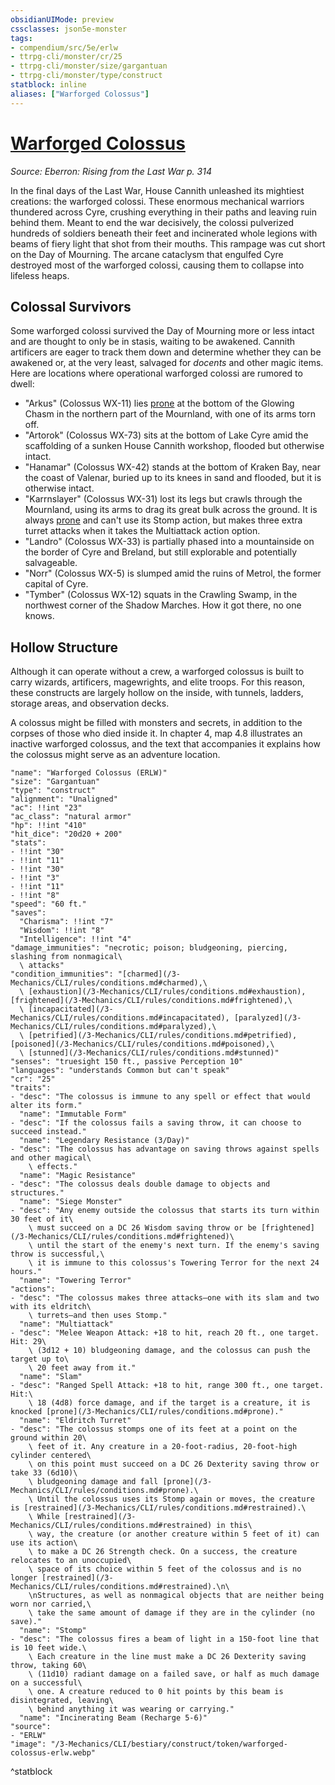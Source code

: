 ```yaml
---
obsidianUIMode: preview
cssclasses: json5e-monster
tags:
- compendium/src/5e/erlw
- ttrpg-cli/monster/cr/25
- ttrpg-cli/monster/size/gargantuan
- ttrpg-cli/monster/type/construct
statblock: inline
aliases: ["Warforged Colossus"]
---
```

# [Warforged Colossus](3-Mechanics\CLI\bestiary\construct/warforged-colossus-erlw.md)
*Source: Eberron: Rising from the Last War p. 314*  

In the final days of the Last War, House Cannith unleashed its mightiest creations: the warforged colossi. These enormous mechanical warriors thundered across Cyre, crushing everything in their paths and leaving ruin behind them. Meant to end the war decisively, the colossi pulverized hundreds of soldiers beneath their feet and incinerated whole legions with beams of fiery light that shot from their mouths. This rampage was cut short on the Day of Mourning. The arcane cataclysm that engulfed Cyre destroyed most of the warforged colossi, causing them to collapse into lifeless heaps.

## Colossal Survivors

Some warforged colossi survived the Day of Mourning more or less intact and are thought to only be in stasis, waiting to be awakened. Cannith artificers are eager to track them down and determine whether they can be awakened or, at the very least, salvaged for *docents* and other magic items. Here are locations where operational warforged colossi are rumored to dwell:

- "Arkus" (Colossus WX-11) lies [prone](/3-Mechanics/CLI/rules/conditions.md#prone) at the bottom of the Glowing Chasm in the northern part of the Mournland, with one of its arms torn off.  
- "Artorok" (Colossus WX-73) sits at the bottom of Lake Cyre amid the scaffolding of a sunken House Cannith workshop, flooded but otherwise intact.  
- "Hanamar" (Colossus WX-42) stands at the bottom of Kraken Bay, near the coast of Valenar, buried up to its knees in sand and flooded, but it is otherwise intact.  
- "Karrnslayer" (Colossus WX-31) lost its legs but crawls through the Mournland, using its arms to drag its great bulk across the ground. It is always [prone](/3-Mechanics/CLI/rules/conditions.md#prone) and can't use its Stomp action, but makes three extra turret attacks when it takes the Multiattack action option.  
- "Landro" (Colossus WX-33) is partially phased into a mountainside on the border of Cyre and Breland, but still explorable and potentially salvageable.  
- "Norr" (Colossus WX-5) is slumped amid the ruins of Metrol, the former capital of Cyre.  
- "Tymber" (Colossus WX-12) squats in the Crawling Swamp, in the northwest corner of the Shadow Marches. How it got there, no one knows.  

## Hollow Structure

Although it can operate without a crew, a warforged colossus is built to carry wizards, artificers, magewrights, and elite troops. For this reason, these constructs are largely hollow on the inside, with tunnels, ladders, storage areas, and observation decks.

A colossus might be filled with monsters and secrets, in addition to the corpses of those who died inside it. In chapter 4, map 4.8 illustrates an inactive warforged colossus, and the text that accompanies it explains how the colossus might serve as an adventure location.

```statblock
"name": "Warforged Colossus (ERLW)"
"size": "Gargantuan"
"type": "construct"
"alignment": "Unaligned"
"ac": !!int "23"
"ac_class": "natural armor"
"hp": !!int "410"
"hit_dice": "20d20 + 200"
"stats":
- !!int "30"
- !!int "11"
- !!int "30"
- !!int "3"
- !!int "11"
- !!int "8"
"speed": "60 ft."
"saves":
  "Charisma": !!int "7"
  "Wisdom": !!int "8"
  "Intelligence": !!int "4"
"damage_immunities": "necrotic; poison; bludgeoning, piercing, slashing from nonmagical\
  \ attacks"
"condition_immunities": "[charmed](/3-Mechanics/CLI/rules/conditions.md#charmed),\
  \ [exhaustion](/3-Mechanics/CLI/rules/conditions.md#exhaustion), [frightened](/3-Mechanics/CLI/rules/conditions.md#frightened),\
  \ [incapacitated](/3-Mechanics/CLI/rules/conditions.md#incapacitated), [paralyzed](/3-Mechanics/CLI/rules/conditions.md#paralyzed),\
  \ [petrified](/3-Mechanics/CLI/rules/conditions.md#petrified), [poisoned](/3-Mechanics/CLI/rules/conditions.md#poisoned),\
  \ [stunned](/3-Mechanics/CLI/rules/conditions.md#stunned)"
"senses": "truesight 150 ft., passive Perception 10"
"languages": "understands Common but can't speak"
"cr": "25"
"traits":
- "desc": "The colossus is immune to any spell or effect that would alter its form."
  "name": "Immutable Form"
- "desc": "If the colossus fails a saving throw, it can choose to succeed instead."
  "name": "Legendary Resistance (3/Day)"
- "desc": "The colossus has advantage on saving throws against spells and other magical\
    \ effects."
  "name": "Magic Resistance"
- "desc": "The colossus deals double damage to objects and structures."
  "name": "Siege Monster"
- "desc": "Any enemy outside the colossus that starts its turn within 30 feet of it\
    \ must succeed on a DC 26 Wisdom saving throw or be [frightened](/3-Mechanics/CLI/rules/conditions.md#frightened)\
    \ until the start of the enemy's next turn. If the enemy's saving throw is successful,\
    \ it is immune to this colossus's Towering Terror for the next 24 hours."
  "name": "Towering Terror"
"actions":
- "desc": "The colossus makes three attacks—one with its slam and two with its eldritch\
    \ turrets—and then uses Stomp."
  "name": "Multiattack"
- "desc": "Melee Weapon Attack: +18 to hit, reach 20 ft., one target. Hit: 29\
    \ (3d12 + 10) bludgeoning damage, and the colossus can push the target up to\
    \ 20 feet away from it."
  "name": "Slam"
- "desc": "Ranged Spell Attack: +18 to hit, range 300 ft., one target. Hit:\
    \ 18 (4d8) force damage, and if the target is a creature, it is knocked [prone](/3-Mechanics/CLI/rules/conditions.md#prone)."
  "name": "Eldritch Turret"
- "desc": "The colossus stomps one of its feet at a point on the ground within 20\
    \ feet of it. Any creature in a 20-foot-radius, 20-foot-high cylinder centered\
    \ on this point must succeed on a DC 26 Dexterity saving throw or take 33 (6d10)\
    \ bludgeoning damage and fall [prone](/3-Mechanics/CLI/rules/conditions.md#prone).\
    \ Until the colossus uses its Stomp again or moves, the creature is [restrained](/3-Mechanics/CLI/rules/conditions.md#restrained).\
    \ While [restrained](/3-Mechanics/CLI/rules/conditions.md#restrained) in this\
    \ way, the creature (or another creature within 5 feet of it) can use its action\
    \ to make a DC 26 Strength check. On a success, the creature relocates to an unoccupied\
    \ space of its choice within 5 feet of the colossus and is no longer [restrained](/3-Mechanics/CLI/rules/conditions.md#restrained).\n\
    \nStructures, as well as nonmagical objects that are neither being worn nor carried,\
    \ take the same amount of damage if they are in the cylinder (no save)."
  "name": "Stomp"
- "desc": "The colossus fires a beam of light in a 150-foot line that is 10 feet wide.\
    \ Each creature in the line must make a DC 26 Dexterity saving throw, taking 60\
    \ (11d10) radiant damage on a failed save, or half as much damage on a successful\
    \ one. A creature reduced to 0 hit points by this beam is disintegrated, leaving\
    \ behind anything it was wearing or carrying."
  "name": "Incinerating Beam (Recharge 5-6)"
"source":
- "ERLW"
"image": "/3-Mechanics/CLI/bestiary/construct/token/warforged-colossus-erlw.webp"
```
^statblock